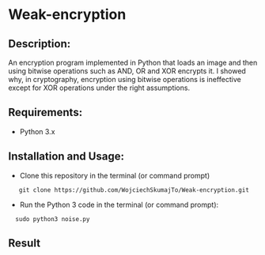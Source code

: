 # Weak-encryption

## Description: 

An encryption program implemented in Python that loads an image and then using bitwise
operations such as AND, OR and XOR encrypts it. I showed why, in cryptography, encryption using
bitwise operations is ineffective except for XOR operations under the right assumptions.

## Requirements:
- Python 3.x

## Installation and Usage:
- Clone this repository in the terminal (or command prompt)
```shell
   git clone https://github.com/WojciechSkumajTo/Weak-encryption.git
```
- Run the Python 3 code in the terminal (or command prompt):
```shell
  sudo python3 noise.py
```
## Result 
